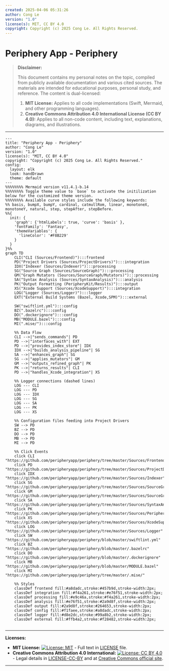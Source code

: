 ```yaml
---
created: 2025-04-06 05:31:26
author: Cong Le
version: "1.0"
license(s): MIT, CC BY 4.0
copyright: Copyright (c) 2025 Cong Le. All Rights Reserved.
---
```




# Periphery App - Periphery
> **Disclaimer:**
>
> This document contains my personal notes on the topic,
> compiled from publicly available documentation and various cited sources.
> The materials are intended for educational purposes, personal study, and reference.
> The content is dual-licensed:
> 1. **MIT License:** Applies to all code implementations (Swift, Mermaid, and other programming languages).
> 2. **Creative Commons Attribution 4.0 International License (CC BY 4.0):** Applies to all non-code content, including text, explanations, diagrams, and illustrations.
---



```mermaid
---
title: "Periphery App - Periphery"
author: "Cong Le"
version: "1.0"
license(s): "MIT, CC BY 4.0"
copyright: "Copyright (c) 2025 Cong Le. All Rights Reserved."
config:
  layout: elk
  look: handDrawn
  theme: default
---
%%%%%%%% Mermaid version v11.4.1-b.14
%%%%%%%% Toggle theme value to `base` to activate the initilization below for the customized theme version.
%%%%%%%% Available curve styles include the following keywords:
%% basis, bumpX, bumpY, cardinal, catmullRom, linear, monotoneX, monotoneY, natural, step, stepAfter, stepBefore.
%%{
  init: {
    'graph': {'htmlLabels': true, 'curve': 'basis' },
    'fontFamily': 'Fantasy',
    'themeVariables': {
      'lineColor': '#F8B229'
    }
  }
}%%
graph TD
    CLI("CLI (Sources/Frontend)"):::frontend
    PD("Project Drivers (Sources/ProjectDrivers)"):::integration
    IDX("Indexer (Sources/Indexer)"):::processing
    SG("Source Graph (Sources/SourceGraph)"):::processing
    GM("Graph Mutators (Sources/SourceGraph/Mutators)"):::processing
    SA("Syntax Analysis (Sources/SyntaxAnalysis)"):::analysis
    PK("Output Formatting (PeripheryKit/Results)"):::output
    XS("Xcode Support (Sources/XcodeSupport)"):::integration
    LOG("Logger (Sources/Logger)"):::logger
    EXT("External Build Systems (Bazel, Xcode,SPM)"):::external

    SW("swiftlint.yml"):::config
    BZ(".bazelrc"):::config
    DO(".dockerignore"):::config
    MB("MODULE.bazel"):::config
    MI(".mise/"):::config

    %% Data Flow
    CLI -->|"sends_commands"| PD
    PD -->|"interfaces_with"| EXT
    PD -->|"provides_index_store"| IDX
    IDX -->|"builds_analysis_pipeline"| SG
    SA -->|"enhances_graph"| SG
    SG -->|"applies_mutators"| GM
    GM -->|"outputs_refined_graph"| PK
    PK -->|"returns_results"| CLI
    PD -->|"handles_Xcode_integration"| XS

    %% Logger connections (dashed lines)
    LOG --- CLI
    LOG --- PD
    LOG --- IDX
    LOG --- SG
    LOG --- SA
    LOG --- PK
    LOG --- XS

    %% Configuration files feeding into Project Drivers
    SW --> PD
    BZ --> PD
    DO --> PD
    MB --> PD
    MI --> PD

    %% Click Events
    click CLI "https://github.com/peripheryapp/periphery/tree/master/Sources/Frontend"
    click PD "https://github.com/peripheryapp/periphery/tree/master/Sources/ProjectDrivers"
    click IDX "https://github.com/peripheryapp/periphery/tree/master/Sources/Indexer"
    click SG "https://github.com/peripheryapp/periphery/tree/master/Sources/SourceGraph"
    click GM "https://github.com/peripheryapp/periphery/tree/master/Sources/SourceGraph/Mutators"
    click SA "https://github.com/peripheryapp/periphery/tree/master/Sources/SyntaxAnalysis"
    click PK "https://github.com/peripheryapp/periphery/tree/master/Sources/PeripheryKit/Results"
    click XS "https://github.com/peripheryapp/periphery/tree/master/Sources/XcodeSupport"
    click LOG "https://github.com/peripheryapp/periphery/tree/master/Sources/Logger"
    click SW "https://github.com/peripheryapp/periphery/blob/master/swiftlint.yml"
    click BZ "https://github.com/peripheryapp/periphery/blob/master/.bazelrc"
    click DO "https://github.com/peripheryapp/periphery/blob/master/.dockerignore"
    click MB "https://github.com/peripheryapp/periphery/blob/master/MODULE.bazel"
    click MI "https://github.com/peripheryapp/periphery/tree/master/.mise/"

    %% Styles
    classDef frontend fill:#a8dadc,stroke:#457b9d,stroke-width:2px;
    classDef integration fill:#f4a261,stroke:#e76f51,stroke-width:2px;
    classDef processing fill:#e9c46a,stroke:#f4a261,stroke-width:2px;
    classDef analysis fill:#e76f51,stroke:#2a9d8f,stroke-width:2px;
    classDef output fill:#2a9d8f,stroke:#264653,stroke-width:2px;
    classDef config fill:#f1faee,stroke:#a8dadc,stroke-width:2px;
    classDef logger fill:#d8e2dc,stroke:#99a8b2,stroke-width:2px;
    classDef external fill:#ffb4a2,stroke:#f28482,stroke-width:2px;
    
```

---
**Licenses:**

- **MIT License:**  [![License: MIT](https://img.shields.io/badge/License-MIT-yellow.svg)](LICENSE) - Full text in [LICENSE](LICENSE) file.
- **Creative Commons Attribution 4.0 International:** [![License: CC BY 4.0](https://licensebuttons.net/l/by/4.0/88x31.png)](LICENSE-CC-BY) - Legal details in [LICENSE-CC-BY](LICENSE-CC-BY) and at [Creative Commons official site](http://creativecommons.org/licenses/by/4.0/).

---